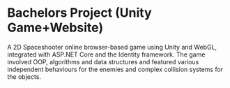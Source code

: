 # Bachelors Project (Unity Game+Website)
 A 2D Spaceshooter online browser-based game using Unity and WebGL, integrated with ASP.NET Core and the Identity framework. The game involved OOP, algorithms and data structures and featured various independent behaviours for the enemies and complex collision systems for the objects.
